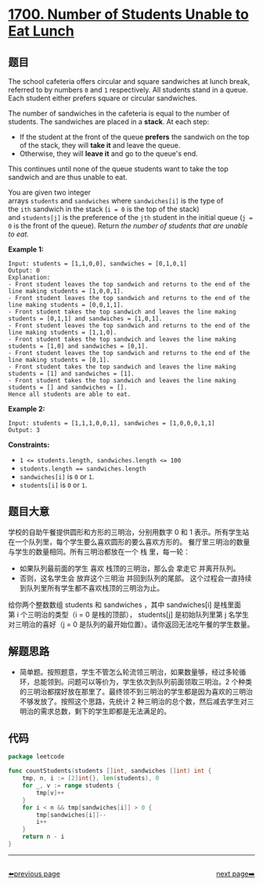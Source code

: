 # [1700. Number of Students Unable to Eat Lunch](https://leetcode.com/problems/number-of-students-unable-to-eat-lunch/)


## 题目

The school cafeteria offers circular and square sandwiches at lunch break, referred to by numbers `0` and `1` respectively. All students stand in a queue. Each student either prefers square or circular sandwiches.

The number of sandwiches in the cafeteria is equal to the number of students. The sandwiches are placed in a **stack**. At each step:

- If the student at the front of the queue **prefers** the sandwich on the top of the stack, they will **take it** and leave the queue.
- Otherwise, they will **leave it** and go to the queue's end.

This continues until none of the queue students want to take the top sandwich and are thus unable to eat.

You are given two integer arrays `students` and `sandwiches` where `sandwiches[i]` is the type of the `ith` sandwich in the stack (`i = 0` is the top of the stack) and `students[j]` is the preference of the `jth` student in the initial queue (`j = 0` is the front of the queue). Return *the number of students that are unable to eat.*

**Example 1:**

```
Input: students = [1,1,0,0], sandwiches = [0,1,0,1]
Output: 0 
Explanation:
- Front student leaves the top sandwich and returns to the end of the line making students = [1,0,0,1].
- Front student leaves the top sandwich and returns to the end of the line making students = [0,0,1,1].
- Front student takes the top sandwich and leaves the line making students = [0,1,1] and sandwiches = [1,0,1].
- Front student leaves the top sandwich and returns to the end of the line making students = [1,1,0].
- Front student takes the top sandwich and leaves the line making students = [1,0] and sandwiches = [0,1].
- Front student leaves the top sandwich and returns to the end of the line making students = [0,1].
- Front student takes the top sandwich and leaves the line making students = [1] and sandwiches = [1].
- Front student takes the top sandwich and leaves the line making students = [] and sandwiches = [].
Hence all students are able to eat.
```

**Example 2:**

```
Input: students = [1,1,1,0,0,1], sandwiches = [1,0,0,0,1,1]
Output: 3
```

**Constraints:**

- `1 <= students.length, sandwiches.length <= 100`
- `students.length == sandwiches.length`
- `sandwiches[i]` is `0` or `1`.
- `students[i]` is `0` or `1`.

## 题目大意

学校的自助午餐提供圆形和方形的三明治，分别用数字 0 和 1 表示。所有学生站在一个队列里，每个学生要么喜欢圆形的要么喜欢方形的。
餐厅里三明治的数量与学生的数量相同。所有三明治都放在一个 栈 里，每一轮：

- 如果队列最前面的学生 喜欢 栈顶的三明治，那么会 拿走它 并离开队列。
- 否则，这名学生会 放弃这个三明治 并回到队列的尾部。
这个过程会一直持续到队列里所有学生都不喜欢栈顶的三明治为止。

给你两个整数数组 students 和 sandwiches ，其中 sandwiches[i] 是栈里面第 i 个三明治的类型（i = 0 是栈的顶部）， students[j] 是初始队列里第 j 名学生对三明治的喜好（j = 0 是队列的最开始位置）。请你返回无法吃午餐的学生数量。

## 解题思路

- 简单题。按照题意，学生不管怎么轮流领三明治，如果数量够，经过多轮循环，总能领到。问题可以等价为，学生依次到队列前面领取三明治。2 个种类的三明治都摆好放在那里了。最终领不到三明治的学生都是因为喜欢的三明治不够发放了。按照这个思路，先统计 2 种三明治的总个数，然后减去学生对三明治的需求总数，剩下的学生即都是无法满足的。

## 代码

```go
package leetcode

func countStudents(students []int, sandwiches []int) int {
	tmp, n, i := [2]int{}, len(students), 0
	for _, v := range students {
		tmp[v]++
	}
	for i < n && tmp[sandwiches[i]] > 0 {
		tmp[sandwiches[i]]--
		i++
	}
	return n - i
}
```



----------------------------------------------
<div style="display: flex;justify-content: space-between;align-items: center;">
<p><a href="https://books.halfrost.com/leetcode/ChapterFour/1600~1699/1696.Jump-Game-VI/">⬅️previous page</a></p>
<p><a href="https://books.halfrost.com/leetcode/ChapterFour/1700~1799/1704.Determine-if-String-Halves-Are-Alike/">next page➡️</a></p>
</div>
